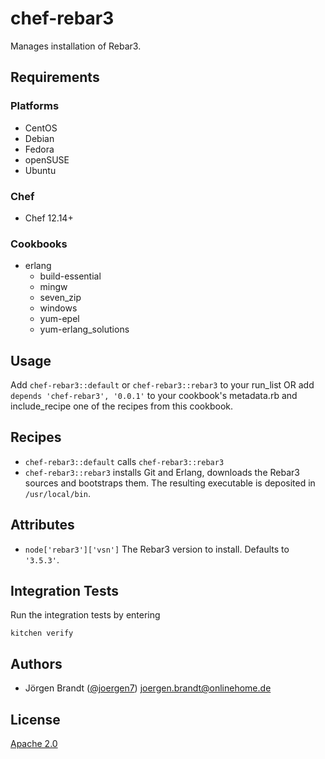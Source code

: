 # chef-rebar3

Manages installation of Rebar3.

## Requirements

### Platforms

- CentOS
- Debian
- Fedora
- openSUSE
- Ubuntu

### Chef

- Chef 12.14+

### Cookbooks

- erlang
  - build-essential
  - mingw
  - seven_zip
  - windows
  - yum-epel
  - yum-erlang_solutions

## Usage

Add `chef-rebar3::default` or `chef-rebar3::rebar3` to your run_list OR add `depends 'chef-rebar3', '0.0.1'` to your cookbook's metadata.rb and include_recipe one of the recipes from this cookbook.

## Recipes

- `chef-rebar3::default` calls `chef-rebar3::rebar3`
- `chef-rebar3::rebar3` installs Git and Erlang, downloads the Rebar3 sources and bootstraps them. The resulting executable is deposited in `/usr/local/bin`.

## Attributes

- `node['rebar3']['vsn']` The Rebar3 version to install. Defaults to `'3.5.3'`.

## Integration Tests

Run the integration tests by entering

    kitchen verify

## Authors

- Jörgen Brandt ([@joergen7](https://github.com/joergen7/)) [joergen.brandt@onlinehome.de](mailto:joergen.brandt@onlinehome.de)

## License

[Apache 2.0](https://www.apache.org/licenses/LICENSE-2.0.html)